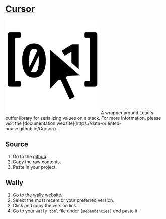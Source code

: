 # [Cursor](https://data-oriented-house.github.io/Cursor/)
<img src="/.moonwave/static/Cursor.png" alt="drawing" width="300"/>
 A wrapper around Luau's buffer library for serializing values on a stack. For more information, please visit the [documentation website](https://data-oriented-house.github.io/Cursor/).

## Source
1. Go to the [github](https://github.com/Data-Oriented-House/Cursor/blob/main/src/init.luau).
2. Copy the raw contents.
3. Paste in your project.

## Wally
1. Go to the [wally website](wally.run/package/data-oriented-house/cursor).
2. Select the most recent or your preferred version.
3. Click and copy the version link.
4. Go to your `wally.toml` file under `[Dependencies]` and paste it.
